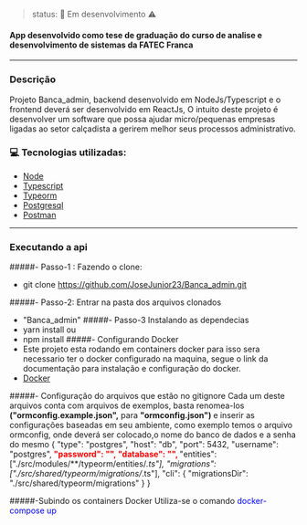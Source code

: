 > status: 🚧 Em desenvolvimento ⚠️

 #### App desenvolvido como tese de graduação do curso de analise e desenvolvimento de sistemas da FATEC Franca
---
### Descrição
  Projeto Banca_admin, backend desenvolvido em NodeJs/Typescript e o frontend deverá ser desenvolvido em ReactJs, O intuito deste projeto é desenvolver um software que possa ajudar micro/pequenas empresas ligadas ao setor calçadista a gerirem melhor  seus processos administrativo.


### 💻 Tecnologias utilizadas:
 - [Node](https://nodejs.org/en/docs/)
 - [Typescript](https://www.typescriptlang.org/)
 - [Typeorm](https://typeorm.io/#/)
 - [Postgresql](https://www.postgresql.org/)
 - [Postman](https://www.postman.com/)
---

### Executando a api
#####- Passo-1 : Fazendo o clone:
- git clone https://github.com/JoseJunior23/Banca_admin.git

#####- Passo-2: Entrar na pasta dos arquivos clonados
 - "Banca_admin"
#####- Passo-3  Instalando as dependecias
 - yarn install
ou
 - npm install
#####- Configurando Docker
 - Este projeto esta rodando em containers docker para isso sera necessario ter o docker configurado na maquina, segue o link da documentação para instalação e configuração do docker.
  - [Docker](https://docs.docker.com/get-docker/)

#####- Configuração do arquivos que estão no gitignore
Cada um deste arquivos conta com arquivos de exemplos, basta renomea-los <b>("ormconfig.example.json",</b> para <b>"ormconfig.json") </b>e inserir as configurações baseadas em seu ambiente, como exemplo temos o arquivo ormconfig, onde deverá ser colocado,o nome do banco de dados e a senha do mesmo
{
  "type": "postgres",
  "host": "db",
  "port": 5432,
  "username": "postgres",<b><font color= red>
  "password": "",
  "database": "",  </b></font>
  "entities": ["./src/modules/**/typeorm/entities/*.ts"],
  "migrations": ["./src/shared/typeorm/migrations/*.ts"],
  "cli": {
    "migrationsDir": "./src/shared/typeorm/migrations"
  }
}

#####-Subindo os containers Docker
Utiliza-se o comando <font color = blue>docker-compose up </font>







